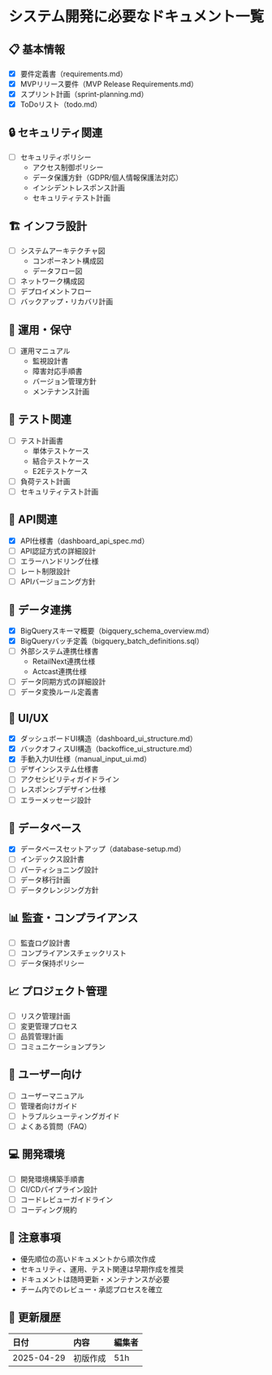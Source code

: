 # システム開発に必要なドキュメント一覧

## 📋 基本情報
- [x] 要件定義書（requirements.md）
- [x] MVPリリース要件（MVP Release Requirements.md）
- [x] スプリント計画（sprint-planning.md）
- [x] ToDoリスト（todo.md）

## 🔒 セキュリティ関連
- [ ] セキュリティポリシー
  - アクセス制御ポリシー
  - データ保護方針（GDPR/個人情報保護法対応）
  - インシデントレスポンス計画
  - セキュリティテスト計画

## 🏗️ インフラ設計
- [ ] システムアーキテクチャ図
  - コンポーネント構成図
  - データフロー図
- [ ] ネットワーク構成図
- [ ] デプロイメントフロー
- [ ] バックアップ・リカバリ計画

## 🔧 運用・保守
- [ ] 運用マニュアル
  - 監視設計書
  - 障害対応手順書
  - バージョン管理方針
  - メンテナンス計画

## 🧪 テスト関連
- [ ] テスト計画書
  - 単体テストケース
  - 結合テストケース
  - E2Eテストケース
- [ ] 負荷テスト計画
- [ ] セキュリティテスト計画

## 🔌 API関連
- [x] API仕様書（dashboard_api_spec.md）
- [ ] API認証方式の詳細設計
- [ ] エラーハンドリング仕様
- [ ] レート制限設計
- [ ] APIバージョニング方針

## 🔄 データ連携
- [x] BigQueryスキーマ概要（bigquery_schema_overview.md）
- [x] BigQueryバッチ定義（bigquery_batch_definitions.sql）
- [ ] 外部システム連携仕様書
  - RetailNext連携仕様
  - Actcast連携仕様
- [ ] データ同期方式の詳細設計
- [ ] データ変換ルール定義書

## 🎨 UI/UX
- [x] ダッシュボードUI構造（dashboard_ui_structure.md）
- [x] バックオフィスUI構造（backoffice_ui_structure.md）
- [x] 手動入力UI仕様（manual_input_ui.md）
- [ ] デザインシステム仕様書
- [ ] アクセシビリティガイドライン
- [ ] レスポンシブデザイン仕様
- [ ] エラーメッセージ設計

## 💾 データベース
- [x] データベースセットアップ（database-setup.md）
- [ ] インデックス設計書
- [ ] パーティショニング設計
- [ ] データ移行計画
- [ ] データクレンジング方針

## 📊 監査・コンプライアンス
- [ ] 監査ログ設計書
- [ ] コンプライアンスチェックリスト
- [ ] データ保持ポリシー

## 📈 プロジェクト管理
- [ ] リスク管理計画
- [ ] 変更管理プロセス
- [ ] 品質管理計画
- [ ] コミュニケーションプラン

## 👥 ユーザー向け
- [ ] ユーザーマニュアル
- [ ] 管理者向けガイド
- [ ] トラブルシューティングガイド
- [ ] よくある質問（FAQ）

## 💻 開発環境
- [ ] 開発環境構築手順書
- [ ] CI/CDパイプライン設計
- [ ] コードレビューガイドライン
- [ ] コーディング規約

## 📝 注意事項
- 優先順位の高いドキュメントから順次作成
- セキュリティ、運用、テスト関連は早期作成を推奨
- ドキュメントは随時更新・メンテナンスが必要
- チーム内でのレビュー・承認プロセスを確立

## 🔄 更新履歴
| 日付 | 内容 | 編集者 |
|:---|:---|:---|
| 2025-04-29 | 初版作成 | 51h | 
